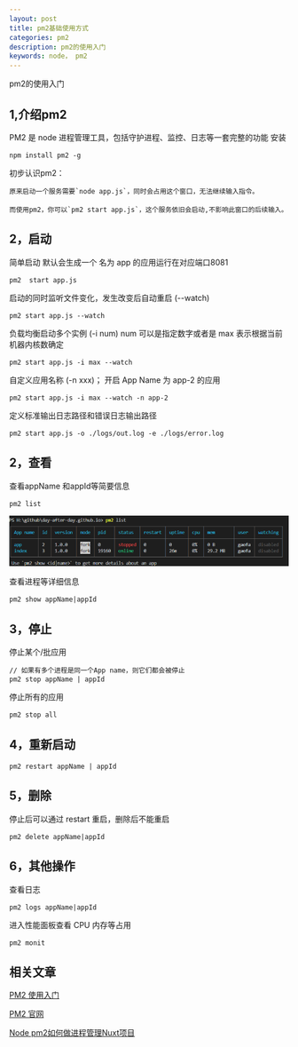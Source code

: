 ```yaml
---
layout: post
title: pm2基础使用方式
categories: pm2
description: pm2的使用入门
keywords: node， pm2
---
```


pm2的使用入门

1,介绍pm2
----
PM2 是 node 进程管理工具，包括守护进程、监控、日志等一套完整的功能 安装

    npm install pm2 -g

初步认识pm2：

    原来启动一个服务需要`node app.js`，同时会占用这个窗口，无法继续输入指令。

    而使用pm2，你可以`pm2 start app.js`，这个服务依旧会启动,不影响此窗口的后续输入。

2，启动
----
简单启动 默认会生成一个 名为 app 的应用运行在对应端口8081 

    pm2  start app.js 

启动的同时监听文件变化，发生改变后自动重启 (--watch) 

    pm2 start app.js --watch 

负载均衡启动多个实例 (-i num) num 可以是指定数字或者是 max 表示根据当前机器内核数确定 

    pm2 start app.js -i max --watch 

自定义应用名称 (-n xxx)； 开启 App Name 为 app-2 的应用 

    pm2 start app.js -i max --watch -n app-2 

定义标准输出日志路径和错误日志输出路径 

    pm2 start app.js -o ./logs/out.log -e ./logs/error.log


2，查看
-----
查看appName 和appId等简要信息

    pm2 list

![](/images/blog/pm2-list.png)

查看进程等详细信息

    pm2 show appName|appId
 

3，停止
----
停止某个/批应用

    // 如果有多个进程是同一个App name，则它们都会被停止
    pm2 stop appName | appId   


停止所有的应用

    pm2 stop all

4，重新启动
----

    pm2 restart appName | appId   

5，删除
----
停止后可以通过 restart 重启，删除后不能重启

    pm2 delete appName|appId

6，其他操作
----
查看日志

    pm2 logs appName|appId
   
进入性能面板查看 CPU 内存等占用

    pm2 monit


相关文章
-----
[PM2 使用入门](https://yq.aliyun.com/ziliao/251926)

[PM2 官网](https://www.npmjs.com/package/pm2)

[Node pm2如何做进程管理Nuxt项目](http://xiangzongliang.com/blogContent?b=79)